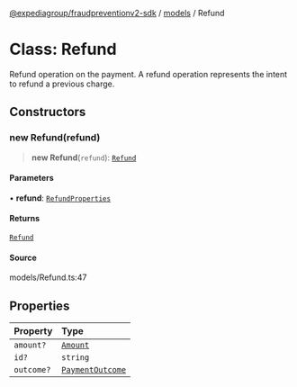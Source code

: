 [@expediagroup/fraudpreventionv2-sdk](../../index.md) / [models](../index.md) / Refund

# Class: Refund

Refund operation on the payment. A refund operation represents the intent to refund a previous charge.

## Constructors

### new Refund(refund)

> **new Refund**(`refund`): [`Refund`](Refund.md)

#### Parameters

• **refund**: [`RefundProperties`](../interfaces/RefundProperties.md)

#### Returns

[`Refund`](Refund.md)

#### Source

models/Refund.ts:47

## Properties

| Property | Type |
| :------ | :------ |
| `amount?` | [`Amount`](Amount.md) |
| `id?` | `string` |
| `outcome?` | [`PaymentOutcome`](PaymentOutcome.md) |
